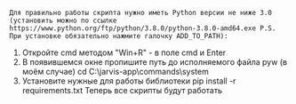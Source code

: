     Для правильно работы скрипта нужно иметь Python версии не ниже 3.0 (установить можно по ссылке https://www.python.org/ftp/python/3.8.0/python-3.8.0-amd64.exe P.S. При установке обязательно нажмите галочку ADD_TO_PATH):
1. Откройте cmd методом "Win+R" - в поле cmd и Enter
2. В появившемся окне пропишите путь до исполняемого файла pyw (в моём случае) cd C:\jarvis-app\commands\system
3. Установите нужные для работы библиотеки pip install -r requirements.txt
    Теперь все скрипты будут работать